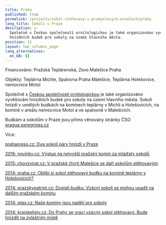 ```yaml
---
title: Praha
published: true
permalink: /projects/sokol-stehovavy-v-prumyslovych-arealech/praha
long_title: Sokoli v Praze
description: >-
  Společně s Českou společností ornitologickou je také organizováno vyvěšování
  hnízdních budek pro sokoly na území hlavního města.
position: 11
layout: two_columns_page
lang_alternatives:
  en_GB: {}
---
```

Financováno: Pražská Teplárenská, Zevo Malešice Praha



Objekty: Teplárna Michle, Spalovna Praha Malešice, Teplárna Holešovice, nemocnice Motol



Společně s [Českou společností ornitologickou](https://www.birdlife.cz/) je také organizováno vyvěšování hnízdních budek pro sokoly na území hlavního města. Sokoli hnízdí v umělých budkách na komínech teplárny v Michli a Holešovicích, na komíně v areálu nemocnice Motol a ve spalovně v Malešicích. 

Budkám a sokolům v Praze jsou přímo věnovány stránky ČSO [prague.peregrines.cz](http://prague.peregrines.cz) 



Více: 

[prahapress.cz: Dva sokolí páry hnízdí v Praze](http://www.prahapress.cz/dva-sokoli-pary-hnizdi-v-praze.html)

[2016: novinky.cz: Výstup na nejvyšší pražský komín za mláďaty sokolů](https://www.novinky.cz/domaci/409205-vystup-na-nejvyssi-prazsky-komin-za-mladaty-sokolu.html)

[2015: chovzvirat.cz: V pražské čtvrti Malešice se daří sokolům stěhovavým](http://www.chovzvirat.cz/clanek/760-v-prazske-ctvrti-malesice-se-dari-sokolum-stehovavym/)

[2014: praha.cz: Oblíbí si sokol stěhovavý budku na komíně teplárny v Holešovicích?](http://www.praha.cz/zpravy-z-prahy/oblibi-si-sokol-stehovavy-budku-na-komine-teplarny-v-holesovicich)

[2014: prazskypatriot.cz: Dostali budku: Vzácní sokoli se mohou usadit na dalším pražském komínu](https://drby.prazskypatriot.cz/dostali-budku-vzacni-sokoli-se-mohou-usadit-na-dalsim-prazskem-kominu/)

[2014: ptas.cz: Naše komíny jsou nadějí pro sokoly](https://www.ptas.cz/cs/o-nas/aktuality-informace/aktualni-informace/nase-kominy-jsou-nadeji-pro-sokoly-10305/)

[2014: krajskelisty.cz: Do Prahy se vrací vzácný sokol stěhovavý. Bude hnízdit na zvláštním místě](https://www.krajskelisty.cz/praha/4361-do-prahy-se-vraci-vzacny-sokol-stehovavy-bude-hnizdit-na-zvlastnim-miste.htm)
